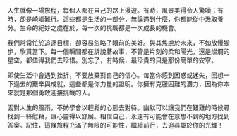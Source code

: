 人生就像一場旅程，每個人都在自己的路上漫遊。有時，風景美得令人驚嘆；有時，卻是崎嶇難行。這些都是生活的一部分，無論遇到什麼，你都能從中汲取養分。生命的絕妙之處在於，每一次的挑戰都是一次成長的機會。

我們常常忙於追逐目標，卻容易忽略了眼前的美好。與其焦慮於未來，不如放慢腳步，欣賞當下。每一個瞬間都在訴說著故事，不管是片刻的柔和陽光，還是燦爛的星空，都值得我們去珍惜。別忘了，有時候，最珍貴的只是那份簡單的安寧。

即使生活中會遇到挫折，不要放棄對自己的信心。每當你感到困惑或迷失，回想一下過去的艱辛與成就，這些都是你力量的證明。你擁有克服困難的潛力，因為你本來就是那個勇敢迎接挑戰的人。

面對人生的風雨，不妨學會以輕鬆的心態去對待。幽默可以讓我們在艱難的時候尋找到一絲慰藉，讓心靈得以舒展。相信自己，永遠有可能會在意想不到的地方找到答案。記住，這條旅程充滿了無限的可能性，繼續前行，去追尋屬於你的光輝！